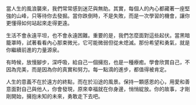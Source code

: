 當人生的風浪襲來，我們常常感到迷茫與無助。其實，每個人的內心都藏著一座堅強的山峰，只等待你去發掘。當你跌倒時，不是失敗，而是一次學習的機會，讓你更懂得如何站起來走得更遠。

生活不會永遠平坦，也不會永遠困難。重要的是，我們怎麼面對這些起伏。當黑暗籠罩時，試著看看內心那束微光，它可能微弱但從未熄滅。那份希望和勇氣，就是你繼續前進的力量源泉。

有時候，放慢腳步，深呼吸，給自己一個擁抱，也是一種療癒。學會欣賞自己，不因為完美，而是因為你的真實和努力。每一點滴的進步，都值得被肯定。

人生的意義不在於遠方的終點，而在於沿途的風景。保持一顆感恩的心，用愛和善意面對自己與他人，你會發現，原來幸福就在你身邊，悄悄綻放。你的故事，才剛剛開始，擁抱未知的未來，勇敢走下去吧。